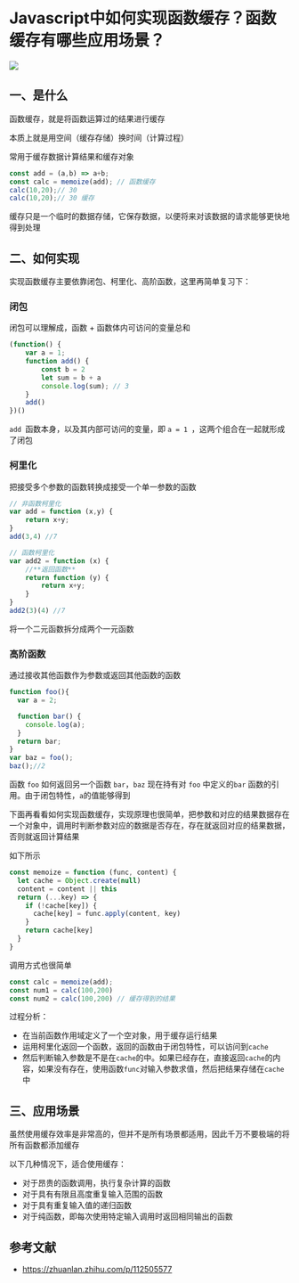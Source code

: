 # Javascript中如何实现函数缓存？函数缓存有哪些应用场景？

 ![](https://static.vue-js.com/2ae9dda0-85fa-11eb-ab90-d9ae814b240d.png)



## 一、是什么

函数缓存，就是将函数运算过的结果进行缓存

本质上就是用空间（缓存存储）换时间（计算过程）

常用于缓存数据计算结果和缓存对象

```js
const add = (a,b) => a+b;
const calc = memoize(add); // 函数缓存
calc(10,20);// 30
calc(10,20);// 30 缓存
```

缓存只是一个临时的数据存储，它保存数据，以便将来对该数据的请求能够更快地得到处理



## 二、如何实现

实现函数缓存主要依靠闭包、柯里化、高阶函数，这里再简单复习下：

### 闭包

闭包可以理解成，函数 + 函数体内可访问的变量总和

```js
(function() {
    var a = 1;
    function add() {
        const b = 2
        let sum = b + a
        console.log(sum); // 3
    }
    add()
})()
```

`add `函数本身，以及其内部可访问的变量，即 `a = 1 `，这两个组合在⼀起就形成了闭包



### 柯里化

把接受多个参数的函数转换成接受一个单一参数的函数

```js
// 非函数柯里化
var add = function (x,y) {
    return x+y;
}
add(3,4) //7

// 函数柯里化
var add2 = function (x) {
    //**返回函数**
    return function (y) {
        return x+y;
    }
}
add2(3)(4) //7
```

将一个二元函数拆分成两个一元函数



### 高阶函数

通过接收其他函数作为参数或返回其他函数的函数

```js
function foo(){
  var a = 2;

  function bar() {
    console.log(a);
  }
  return bar;
}
var baz = foo();
baz();//2
```

函数 `foo` 如何返回另一个函数 `bar`，`baz` 现在持有对 `foo` 中定义的`bar` 函数的引用。由于闭包特性，`a`的值能够得到



下面再看看如何实现函数缓存，实现原理也很简单，把参数和对应的结果数据存在一个对象中，调用时判断参数对应的数据是否存在，存在就返回对应的结果数据，否则就返回计算结果

如下所示

```js
const memoize = function (func, content) {
  let cache = Object.create(null)
  content = content || this
  return (...key) => {
    if (!cache[key]) {
      cache[key] = func.apply(content, key)
    }
    return cache[key]
  }
}
```

调用方式也很简单

```js
const calc = memoize(add);
const num1 = calc(100,200)
const num2 = calc(100,200) // 缓存得到的结果
```

过程分析：

- 在当前函数作用域定义了一个空对象，用于缓存运行结果
- 运用柯里化返回一个函数，返回的函数由于闭包特性，可以访问到`cache`
- 然后判断输入参数是不是在`cache`的中。如果已经存在，直接返回`cache`的内容，如果没有存在，使用函数`func`对输入参数求值，然后把结果存储在`cache`中



## 三、应用场景

虽然使用缓存效率是非常高的，但并不是所有场景都适用，因此千万不要极端的将所有函数都添加缓存

以下几种情况下，适合使用缓存：

- 对于昂贵的函数调用，执行复杂计算的函数
- 对于具有有限且高度重复输入范围的函数
- 对于具有重复输入值的递归函数
- 对于纯函数，即每次使用特定输入调用时返回相同输出的函数



## 参考文献

- https://zhuanlan.zhihu.com/p/112505577